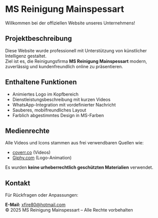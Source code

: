 # MS Reinigung Mainspessart

Willkommen bei der offiziellen Website unseres Unternehmens!

## Projektbeschreibung

Diese Website wurde professionell mit Unterstützung von künstlicher Intelligenz gestaltet.  
Ziel ist es, die Reinigungsfirma **MS Reinigung Mainspessart** modern, zuverlässig und kundenfreundlich online zu präsentieren.

## Enthaltene Funktionen

- Animiertes Logo im Kopfbereich
- Dienstleistungsbeschreibung mit kurzen Videos
- WhatsApp-Integration mit vordefinierter Nachricht
- Sauberes, mobilfreundliches Layout
- Farblich abgestimmtes Design in MS-Farben

## Medienrechte

Alle Videos und Icons stammen aus frei verwendbaren Quellen wie:
- [coverr.co](https://coverr.co) (Videos)
- [Giphy.com](https://giphy.com) (Logo-Animation)

Es wurden **keine urheberrechtlich geschützten Materialien** verwendet.

## Kontakt

Für Rückfragen oder Anpassungen:

**E-Mail:** xfire80@hotmail.com  
© 2025 MS Reinigung Mainspessart – Alle Rechte vorbehalten
